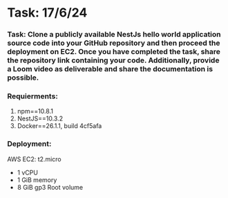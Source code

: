 # Task: 17/6/24

### **Task:** Clone a publicly available NestJs hello world application source code into your GitHub repository and then proceed the deployment on EC2. Once you have completed the task, share the repository link containing your code. Additionally, provide a Loom video as deliverable and share the documentation is possible.

### Requierments:
1. npm==10.8.1
2. NestJS==10.3.2
3. Docker==26.1.1, build 4cf5afa

### Deployment:

AWS EC2: t2.micro
- 1 vCPU
- 1 GiB memory
- 8 GiB gp3 Root volume
